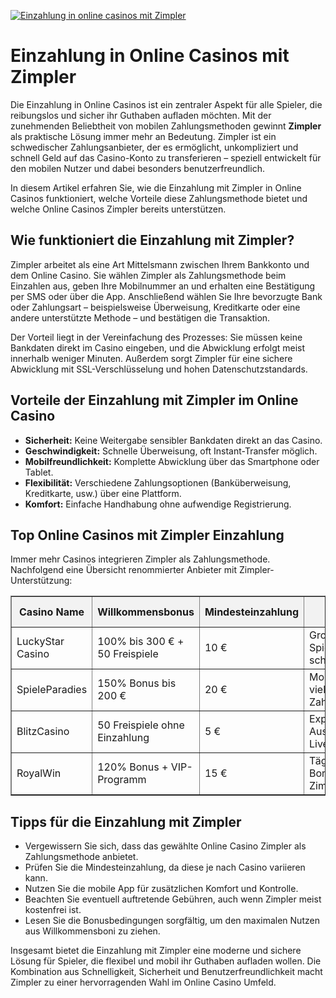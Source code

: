 [![Einzahlung in online casinos mit Zimpler](https://123-caf.pages.dev/gitsignup.png)](https://vrmoo.ru/Bt82HjjY)

<h1>Einzahlung in Online Casinos mit Zimpler</h1>  <p>Die Einzahlung in Online Casinos ist ein zentraler Aspekt für alle Spieler, die reibungslos und sicher ihr Guthaben aufladen möchten. Mit der zunehmenden Beliebtheit von mobilen Zahlungsmethoden gewinnt <strong>Zimpler</strong> als praktische Lösung immer mehr an Bedeutung. Zimpler ist ein schwedischer Zahlungsanbieter, der es ermöglicht, unkompliziert und schnell Geld auf das Casino-Konto zu transferieren – speziell entwickelt für den mobilen Nutzer und dabei besonders benutzerfreundlich.</p>  <p>In diesem Artikel erfahren Sie, wie die Einzahlung mit Zimpler in Online Casinos funktioniert, welche Vorteile diese Zahlungsmethode bietet und welche Online Casinos Zimpler bereits unterstützen.</p>  <h2>Wie funktioniert die Einzahlung mit Zimpler?</h2> <p>Zimpler arbeitet als eine Art Mittelsmann zwischen Ihrem Bankkonto und dem Online Casino. Sie wählen Zimpler als Zahlungsmethode beim Einzahlen aus, geben Ihre Mobilnummer an und erhalten eine Bestätigung per SMS oder über die App. Anschließend wählen Sie Ihre bevorzugte Bank oder Zahlungsart – beispielsweise Überweisung, Kreditkarte oder eine andere unterstützte Methode – und bestätigen die Transaktion.</p>  <p>Der Vorteil liegt in der Vereinfachung des Prozesses: Sie müssen keine Bankdaten direkt im Casino eingeben, und die Abwicklung erfolgt meist innerhalb weniger Minuten. Außerdem sorgt Zimpler für eine sichere Abwicklung mit SSL-Verschlüsselung und hohen Datenschutzstandards.</p>  <h2>Vorteile der Einzahlung mit Zimpler im Online Casino</h2> <ul>   <li><strong>Sicherheit:</strong> Keine Weitergabe sensibler Bankdaten direkt an das Casino.</li>   <li><strong>Geschwindigkeit:</strong> Schnelle Überweisung, oft Instant-Transfer möglich.</li>   <li><strong>Mobilfreundlichkeit:</strong> Komplette Abwicklung über das Smartphone oder Tablet.</li>   <li><strong>Flexibilität:</strong> Verschiedene Zahlungsoptionen (Banküberweisung, Kreditkarte, usw.) über eine Plattform.</li>   <li><strong>Komfort:</strong> Einfache Handhabung ohne aufwendige Registrierung.</li> </ul>  <h2>Top Online Casinos mit Zimpler Einzahlung</h2> <p>Immer mehr Casinos integrieren Zimpler als Zahlungsmethode. Nachfolgend eine Übersicht renommierter Anbieter mit Zimpler-Unterstützung:</p>  <table border="1" cellpadding="8" cellspacing="0" style="border-collapse: collapse; width: 100%;">   <thead>     <tr style="background-color: #f2f2f2;">       <th>Casino Name</th>       <th>Willkommensbonus</th>       <th>Mindesteinzahlung</th>       <th>Besondere Highlights</th>     </tr>   </thead>   <tbody>     <tr>       <td>LuckyStar Casino</td>       <td>100% bis 300 € + 50 Freispiele</td>       <td>10 €</td>       <td>Große Spielauswahl, schneller Support</td>     </tr>     <tr>       <td>SpieleParadies</td>       <td>150% Bonus bis 200 €</td>       <td>20 €</td>       <td>Mobile-optimiert, viele Zahlungsmethoden</td>     </tr>     <tr>       <td>BlitzCasino</td>       <td>50 Freispiele ohne Einzahlung</td>       <td>5 €</td>       <td>Express-Auszahlungen, Live-Casino</td>     </tr>     <tr>       <td>RoyalWin</td>       <td>120% Bonus + VIP-Programm</td>       <td>15 €</td>       <td>Tägliche Bonusaktionen, Zimpler Support</td>     </tr>   </tbody> </table>  <h2>Tipps für die Einzahlung mit Zimpler</h2> <ul>   <li>Vergewissern Sie sich, dass das gewählte Online Casino Zimpler als Zahlungsmethode anbietet.</li>   <li>Prüfen Sie die Mindesteinzahlung, da diese je nach Casino variieren kann.</li>   <li>Nutzen Sie die mobile App für zusätzlichen Komfort und Kontrolle.</li>   <li>Beachten Sie eventuell auftretende Gebühren, auch wenn Zimpler meist kostenfrei ist.</li>   <li>Lesen Sie die Bonusbedingungen sorgfältig, um den maximalen Nutzen aus Willkommensboni zu ziehen.</li> </ul>  <p>Insgesamt bietet die Einzahlung mit Zimpler eine moderne und sichere Lösung für Spieler, die flexibel und mobil ihr Guthaben aufladen wollen. Die Kombination aus Schnelligkeit, Sicherheit und Benutzerfreundlichkeit macht Zimpler zu einer hervorragenden Wahl im Online Casino Umfeld.</p>